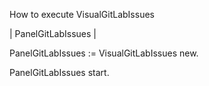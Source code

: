 How to execute VisualGitLabIssues

| PanelGitLabIssues |

PanelGitLabIssues  := VisualGitLabIssues new.

PanelGitLabIssues  start.